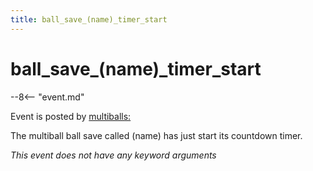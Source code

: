```yaml
---
title: ball_save_(name)_timer_start
---
```


# ball_save_(name)\_timer_start


--8<-- "event.md"

Event is posted by [multiballs:](../config/multiballs.md)

The multiball ball save called (name) has just start its countdown
timer.

*This event does not have any keyword arguments*
